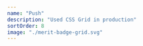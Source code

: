 ```yaml
---
name: "Push"
description: "Used CSS Grid in production"
sortOrder: 8
image: "./merit-badge-grid.svg"
---
```

